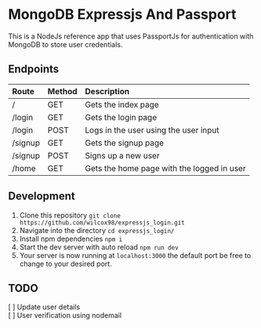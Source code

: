 # MongoDB Expressjs And Passport
This is a NodeJs reference app that uses PassportJs for authentication with MongoDB to store user credentials. 




## Endpoints

|Route                         |Method  | Description                               |
|:-----------------------------|:-------|:------------------------------------------|
| /                       |  GET   |  Gets the index page          |
| /login                       |  GET   |  Gets the login page          |
| /login                       |  POST   |  Logs in the user using the user input          |
| /signup                       |  GET   |  Gets the signup page          |
| /signup                       |  POST   |  Signs up a new user          |
| /home                       |  GET   |  Gets the home page with the logged in user         |

## Development 
1. Clone this repository `git clone https://github.com/wilcox98/expressjs_login.git`
2. Navigate into the directory `cd expressjs_login/`
3. Install npm dependencies `npm i` 
3. Start the dev server with auto reload `npm run dev` 
4. Your server is now running at `localhost:3000` the default port be free to change to your desired port.

## TODO

[ ] Update user details   
[ ] User verification using nodemail
